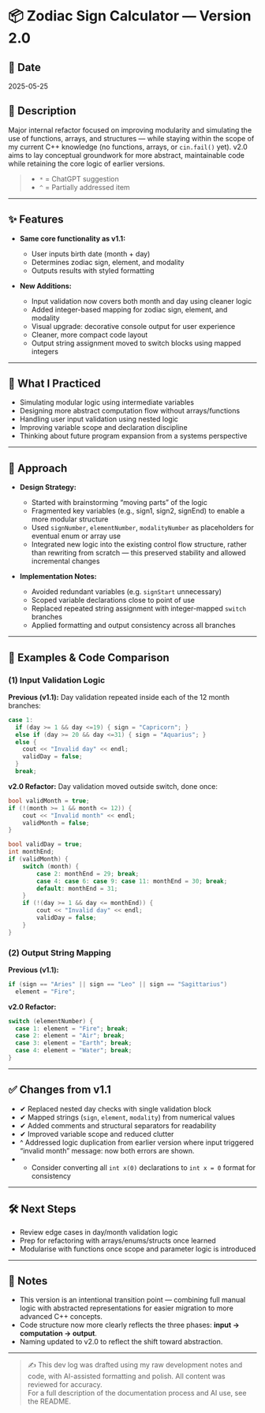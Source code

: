 # 📦 Zodiac Sign Calculator — Version 2.0

## 📅 Date
2025-05-25

## 📝 Description
Major internal refactor focused on improving modularity and simulating the use of functions, arrays, and structures — while staying within the scope of my current C++ knowledge (no functions, arrays, or `cin.fail()` yet). v2.0 aims to lay conceptual groundwork for more abstract, maintainable code while retaining the core logic of earlier versions.

> * `*` = ChatGPT suggestion  
> * `^` = Partially addressed item

---
## ✨ Features

- **Same core functionality as v1.1:**
  - User inputs birth date (month + day)
  - Determines zodiac sign, element, and modality
  - Outputs results with styled formatting

- **New Additions:**
  - Input validation now covers both month and day using cleaner logic
  - Added integer-based mapping for zodiac sign, element, and modality
  - Visual upgrade: decorative console output for user experience
  - Cleaner, more compact code layout
  - Output string assignment moved to switch blocks using mapped integers

---
## 🧠 What I Practiced

- Simulating modular logic using intermediate variables
- Designing more abstract computation flow without arrays/functions
- Handling user input validation using nested logic
- Improving variable scope and declaration discipline
- Thinking about future program expansion from a systems perspective

---
## 🧩 Approach

- **Design Strategy:**
  - Started with brainstorming “moving parts” of the logic
  - Fragmented key variables (e.g., sign1, sign2, signEnd) to enable a more modular structure
  - Used `signNumber`, `elementNumber`, `modalityNumber` as placeholders for eventual enum or array use
  - Integrated new logic into the existing control flow structure, rather than rewriting from scratch — this preserved stability and allowed incremental changes

- **Implementation Notes:**
  - Avoided redundant variables (e.g. `signStart` unnecessary)
  - Scoped variable declarations close to point of use
  - Replaced repeated string assignment with integer-mapped `switch` branches
  - Applied formatting and output consistency across all branches

---

## 🧪 Examples & Code Comparison

### (1) Input Validation Logic

**Previous (v1.1):**
Day validation repeated inside each of the 12 month branches:
```cpp
case 1:
  if (day >= 1 && day <=19) { sign = "Capricorn"; }
  else if (day >= 20 && day <=31) { sign = "Aquarius"; }
  else {
    cout << "Invalid day" << endl;
    validDay = false;
  }
  break;
```

**v2.0 Refactor:**
Day validation moved outside switch, done once:
```cpp
bool validMonth = true;
if (!(month >= 1 && month <= 12)) {
	cout << "Invalid month" << endl;
	validMonth = false;
}

bool validDay = true;
int monthEnd;
if (validMonth) {
	switch (month) {
		case 2: monthEnd = 29; break;
		case 4: case 6: case 9: case 11: monthEnd = 30; break;
		default: monthEnd = 31;
	}
	if (!(day >= 1 && day <= monthEnd)) {
		cout << "Invalid day" << endl;
		validDay = false;
	}
}
```

### (2) Output String Mapping

**Previous (v1.1):**
```cpp
if (sign == "Aries" || sign == "Leo" || sign == "Sagittarius")
  element = "Fire";
```

**v2.0 Refactor:**
```cpp
switch (elementNumber) {
  case 1: element = "Fire"; break;
  case 2: element = "Air"; break;
  case 3: element = "Earth"; break;
  case 4: element = "Water"; break;
}
```

---

## ✅ Changes from v1.1

- ✔ Replaced nested day checks with single validation block
- ✔ Mapped strings (`sign`, `element`, `modality`) from numerical values
- ✔ Added comments and structural separators for readability
- ✔ Improved variable scope and reduced clutter
- ^ Addressed logic duplication from earlier version where input triggered “invalid month” message: now both errors are shown. 
- * Consider converting all `int x(0)` declarations to `int x = 0` format for consistency

---

## 🛠️ Next Steps

- Review edge cases in day/month validation logic
- Prep for refactoring with arrays/enums/structs once learned
- Modularise with functions once scope and parameter logic is introduced

---

## 📎 Notes

- This version is an intentional transition point — combining full manual logic with abstracted representations for easier migration to more advanced C++ concepts.
- Code structure now more clearly reflects the three phases: **input → computation → output**.
- Naming updated to v2.0 to reflect the shift toward abstraction.

---

> ✍️ This dev log was drafted using my raw development notes and code, with AI-assisted formatting and polish. All content was reviewed for accuracy.  
> For a full description of the documentation process and AI use, see the README.
